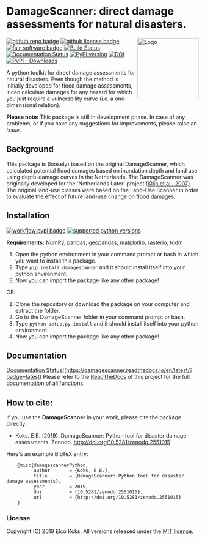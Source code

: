 # DamageScanner: direct damage assessments for natural disasters.

<img align="right" width="160" alt="Logo" src="https://raw.githubusercontent.com/ElcoK/DamageScanner/main/docs/ds_logo.png">


[![github repo badge](https://img.shields.io/badge/github-repo-000.svg?logo=github&labelColor=gray&color=blue)](https://github.com/ElcoK/DamageScanner)
[![github license badge](https://img.shields.io/github/license/ElcoK/DamageScanner)](https://github.com/ElcoK/DamageScanner)
[![fair-software badge](https://img.shields.io/badge/fair--software.eu-%E2%97%8F%20%20%E2%97%8F%20%20%E2%97%8F%20%20%E2%97%8F%20%20%E2%97%8B-yellow)](https://fair-software.eu)
[![Build Status](https://travis-ci.com/ElcoK/DamageScanner.svg?branch=master)](https://travis-ci.com/ElcoK/DamageScanner) [![Documentation Status](https://readthedocs.org/projects/damagescanner/badge/?version=latest)](https://damagescanner.readthedocs.io/en/latest/?badge=latest) 
[![PyPI version](https://badge.fury.io/py/damagescanner.svg)](https://badge.fury.io/py/damagescanner) 
[![DOI](https://zenodo.org/badge/DOI/10.5281/zenodo.2551015.svg)](https://doi.org/10.5281/zenodo.2551015) 
[![PyPI - Downloads](https://img.shields.io/pypi/dm/damagescanner?color=yellow&label=Downloads)](https://pypistats.org/packages/damagescanner)


A python toolkit for direct damage assessments for natural disasters. Even though the method is initially developed for flood damage assessments, it can calculate damages for any hazard for which you just require a vulnerability curve (i.e. a one-dimensional relation). 

**Please note:** This package is still in development phase. In case of any problems, or if you have any suggestions for improvements, please raise an *issue*. 

## Background
This package is (loosely) based on the original DamageScanner, which calculated potential flood damages based on inundation depth and land use using depth-damage curves in the Netherlands. The DamageScanner was originally developed for the 'Netherlands Later' project [(Klijn et al., 2007)](https://www.rivm.nl/bibliotheek/digitaaldepot/WL_rapport_Overstromingsrisicos_Nederland.pdf).  The original land-use classes were based on the Land-Use Scanner in order to evaluate the effect of future land-use change on flood damages. 

## Installation
[![workflow pypi badge](https://img.shields.io/pypi/v/damagescanner.svg?colorB=blue)](https://pypi.python.org/project/damagescanner/)
[![supported python versions](https://img.shields.io/pypi/pyversions/damagescanner)](https://pypi.python.org/project/damagescanner/)

**Requirements:** [NumPy](http://www.numpy.org/), [pandas](https://pandas.pydata.org/), [geopandas](http://geopandas.org/), [matplotlib](https://matplotlib.org/), [rasterio](https://github.com/mapbox/rasterio), [tqdm](https://github.com/tqdm/tqdm) 


1. Open the python environment in your command prompt or bash in which you want to install this package.
2. Type ``pip install damagescanner`` and it should install itself into your python environment.
3. Now you can import the package like any other package!

OR:

1. Clone the repository or download the package on your computer and extract the folder.
2. Go to the DamageScanner folder in your command prompt or bash.
3. Type ``python setup.py install`` and it should install itself into your python environment.
4. Now you can import the package like any other package!

## Documentation
[Documentation Status](https://readthedocs.org/projects/damagescanner/badge/?version=latest)](https://damagescanner.readthedocs.io/en/latest/?badge=latest) 
Please refer to the [ReadTheDocs](http://damagescanner.readthedocs.io/) of this project for the full documentation of all functions. 

## How to cite:
If you use the **DamageScanner** in your work, please cite the package directly:

* Koks. E.E. (2019). DamageScanner: Python tool for disaster damage assessments. Zenodo. http://doi.org/10.5281/zenodo.2551015

Here's an example BibTeX entry:

        @misc{damagescannerPython,
              author       = {Koks, E.E.},
              title        = {DamageScanner: Python tool for disaster damage assessments},
              year         = 2019,
              doi          = {10.5281/zenodo.2551015},
              url          = {http://doi.org/10.5281/zenodo.2551015}
        }

### License
Copyright (C) 2019 Elco Koks. All versions released under the [MIT license](LICENSE).
